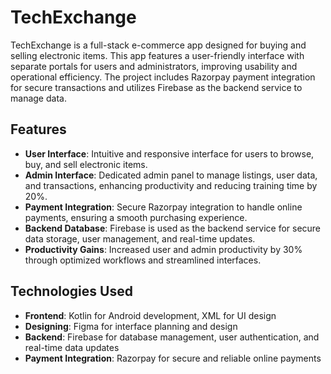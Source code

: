 # TechExchange

TechExchange is a full-stack e-commerce app designed for buying and selling electronic items. This app features a user-friendly interface with separate portals for users and administrators, improving usability and operational efficiency. The project includes Razorpay payment integration for secure transactions and utilizes Firebase as the backend service to manage data.

## Features

- **User Interface**: Intuitive and responsive interface for users to browse, buy, and sell electronic items.
- **Admin Interface**: Dedicated admin panel to manage listings, user data, and transactions, enhancing productivity and reducing training time by 20%.
- **Payment Integration**: Secure Razorpay integration to handle online payments, ensuring a smooth purchasing experience.
- **Backend Database**: Firebase is used as the backend service for secure data storage, user management, and real-time updates.
- **Productivity Gains**: Increased user and admin productivity by 30% through optimized workflows and streamlined interfaces.

## Technologies Used

- **Frontend**: Kotlin for Android development, XML for UI design
- **Designing**: Figma for interface planning and design
- **Backend**: Firebase for database management, user authentication, and real-time data updates
- **Payment Integration**: Razorpay for secure and reliable online payments
